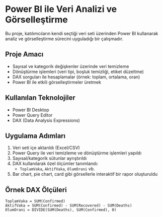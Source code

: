 # Power BI ile Veri Analizi ve Görselleştirme

Bu proje, katılımcıların kendi seçtiği veri seti üzerinden Power BI kullanarak analiz ve görselleştirme sürecini uyguladığı bir çalışmadır.

## Proje Amacı

- Sayısal ve kategorik değişkenler üzerinde veri temizleme
- Dönüştürme işlemleri (veri tipi, boşluk temizliği, etiket düzeltme)
- DAX sorguları ile hesaplamalar (örnek: toplam, ortalama, oran)
- Power BI ile etkili görselleştirmeler üretmek

##  Kullanılan Teknolojiler

- Power BI Desktop
- Power Query Editor
- DAX (Data Analysis Expressions)

## Uygulama Adımları

1. Veri seti içe aktarıldı (Excel/CSV)
2. Power Query ile veri temizleme ve dönüştürme işlemleri yapıldı
3. Sayısal/kategorik sütunlar ayrıştırıldı
4. DAX kullanılarak özel ölçümler tanımlandı:
   - `ToplamVaka`, `AktifVaka`, `OlumOrani` vb.
5. Bar chart, pie chart, card gibi görsellerle interaktif bir rapor oluşturuldu

##  Örnek DAX Ölçüleri

```dax
ToplamVaka = SUM(Confirmed)
AktifVaka = SUM(Confirmed) - SUM(Recovered) - SUM(Deaths)
OlumOrani = DIVIDE(SUM(Deaths), SUM(Confirmed), 0)
